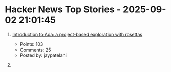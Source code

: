 # Hacker News Top Stories - 2025-09-02 21:01:45

1. [Introduction to Ada: a project-based exploration with rosettas](https://blog.adacore.com/introduction-to-ada-a-project-based-exploration-with-rosettas)
   - Points: 103
   - Comments: 25
   - Posted by: jaypatelani

2. [<template>: The Content Template element](https://developer.mozilla.org/en-US/docs/Web/HTML/Reference/Elements/template)
   - Points: 104
   - Comments: 45
   - Posted by: palmfacehn

3. [Python has had async for 10 years – why isn't it more popular?](https://tonybaloney.github.io/posts/why-isnt-python-async-more-popular.html)
   - Points: 95
   - Comments: 119
   - Posted by: willm

4. [Vijaye Raji to become CTO of Applications with acquisition of Statsig](https://openai.com/index/vijaye-raji-to-become-cto-of-applications-with-acquisition-of-statsig/)
   - Points: 71
   - Comments: 18
   - Posted by: tosh

5. [Physically based rendering from first principles](https://imadr.me/pbr/)
   - Points: 48
   - Comments: 11
   - Posted by: imadr

6. [Static sites enable a good time travel experience](https://hamatti.org/posts/static-sites-enable-a-good-time-travel-experience/)
   - Points: 118
   - Comments: 30
   - Posted by: speckx

7. ['World Models,' an old idea in AI, mount a comeback](https://www.quantamagazine.org/world-models-an-old-idea-in-ai-mount-a-comeback-20250902/)
   - Points: 92
   - Comments: 31
   - Posted by: warrenm

8. [Google gets to keep Chrome but is barred from exclusive search deals](https://www.cnbc.com/2025/09/02/google-antitrust-search-ruling.html)
   - Points: 58
   - Comments: 15
   - Posted by: colesantiago

9. [The Little Book of Linear Algebra](https://github.com/the-litte-book-of/linear-algebra)
   - Points: 204
   - Comments: 52
   - Posted by: scapbi

10. [Amazon must face US nationwide class action over third-party sales](https://www.reuters.com/legal/government/amazon-must-face-us-nationwide-class-action-over-third-party-sales-2025-09-02/)
   - Points: 95
   - Comments: 20
   - Posted by: giuliomagnifico

11. [Linux home server sleep on idle and wake on demand – the simple way](https://dgross.ca/blog/linux-home-server-auto-sleep)
   - Points: 17
   - Comments: 5
   - Posted by: AgaoAnar

12. [Anthropic raises $13B Series F](https://www.anthropic.com/news/anthropic-raises-series-f-at-usd183b-post-money-valuation)
   - Points: 368
   - Comments: 383
   - Posted by: meetpateltech

13. [Launch HN: Datafruit (YC S25) – AI for DevOps](undefined)
   - Points: 34
   - Comments: 25
   - Posted by: nickpapciak

14. [Civics is boring, so, let's encrypt something (2024)](https://queue.acm.org/detail.cfm?id=3703126)
   - Points: 21
   - Comments: 20
   - Posted by: rdoherty

15. [First attempt will be 95% garbage: 6 weeks with Claude Code](https://www.sanity.io/blog/first-attempt-will-be-95-garbage)
   - Points: 11
   - Comments: 2
   - Posted by: kmelve

16. [Light Sleep: Waking VMs in 200ms with eBPF and snapshots](https://www.koyeb.com/blog/scale-to-zero-wake-vms-in-200-ms-with-light-sleep-ebpf-and-snapshots)
   - Points: 12
   - Comments: 1
   - Posted by: Sadzeih

17. [U.S. Emissions Rise 4.2%, China's Fall 2.7%](https://www.theenergymix.com/u-s-emissions-rise-chinas-fall-in-massive-shift-between-worlds-biggest-climate-polluters/)
   - Points: 70
   - Comments: 51
   - Posted by: triceratops

18. [An LLM is a lossy encyclopedia](https://simonwillison.net/2025/Aug/29/lossy-encyclopedia/)
   - Points: 407
   - Comments: 279
   - Posted by: tosh

19. [The Kafka Replication Protocol with KIP-966](https://github.com/Vanlightly/kafka-tlaplus/blob/main/kafka_data_replication/kraft/kip-966/description/0_kafka_replication_protocol.md)
   - Points: 20
   - Comments: 2
   - Posted by: tanelpoder

20. [iNaturalist keeps full species classification models private](https://github.com/inaturalist/inatVisionAPI)
   - Points: 31
   - Comments: 15
   - Posted by: contingencies

21. [A gentle introduction to CP/M](https://eerielinux.wordpress.com/2025/08/28/a-gentle-introduction-to-cp-m/)
   - Points: 44
   - Comments: 20
   - Posted by: naves

22. [Show HN: Amber – better Beeper, a modern all-in-one messenger](https://useamber.app/)
   - Points: 25
   - Comments: 46
   - Posted by: DmitryDolgopolo

23. [Removing Guix from Debian](https://lwn.net/SubscriberLink/1035491/d8100135a8ae4246/)
   - Points: 94
   - Comments: 29
   - Posted by: 6581

24. [Take something you don’t like and try to like it](https://dynomight.net/liking/)
   - Points: 109
   - Comments: 108
   - Posted by: surprisetalk

25. [Writing a Hypervisor in 1k Lines](https://seiya.me/blog/hypervisor-in-1000-lines)
   - Points: 81
   - Comments: 7
   - Posted by: ingve

26. [Toronto’s network of pedestrian tunnels](https://www.worksinprogress.news/p/torontos-underground-labyrinth)
   - Points: 141
   - Comments: 104
   - Posted by: bensouthwood

27. [ICE obtains access to Israeli-made spyware that hack phones and encrypted apps](https://www.theguardian.com/us-news/2025/sep/02/trump-immigration-ice-israeli-spyware)
   - Points: 124
   - Comments: 37
   - Posted by: pera

28. [We already live in social credit, we just don't call it that](https://www.thenexus.media/your-phone-already-has-social-credit-we-just-lie-about-it/)
   - Points: 175
   - Comments: 179
   - Posted by: natalie3p

29. [Microsoft rewarded for security failures with another US Government contract](https://www.theregister.com/2025/09/02/microsoft_rewarded_for_security_failures/)
   - Points: 106
   - Comments: 17
   - Posted by: rntn

30. [Show HN: Moribito – A TUI for LDAP Viewing/Queries](https://github.com/ericschmar/moribito)
   - Points: 87
   - Comments: 23
   - Posted by: woumn

